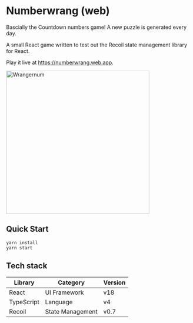 # Numberwrang (web)

Bascially the Countdown numbers game! A new puzzle is generated every day.

A small React game written to test out the Recoil state management library for React.

Play it live at https://numberwrang.web.app.

<img width="389" alt="Wrangernum" src="https://github.com/danbrown24/numberwrang/assets/12571995/e36d778c-65e1-4fa9-9576-51c878fa848e">

## Quick Start

```
yarn install
yarn start
```

## Tech stack

| Library           | Category                            | Version |
| ----------------- | ----------------------------------- | ------- |
| React             | UI Framework                        | v18     |
| TypeScript        | Language                            | v4      |
| Recoil            | State Management                    | v0.7    |
